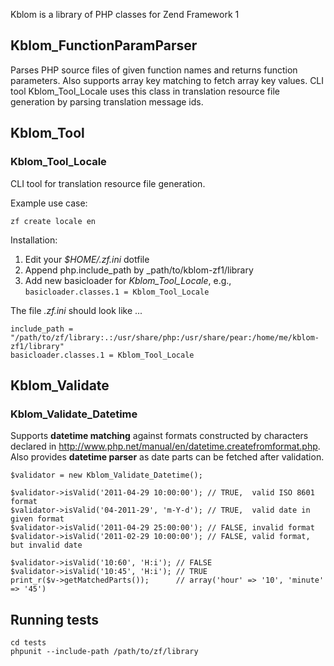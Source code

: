 Kblom is a library of PHP classes for Zend Framework 1

## Kblom_FunctionParamParser

Parses PHP source files of given function names and returns function
parameters. Also supports array key matching to fetch array key values.
CLI tool Kblom_Tool_Locale uses this class in translation resource file
generation by parsing translation message ids.

## Kblom_Tool

### Kblom_Tool_Locale

CLI tool for translation resource file generation.

Example use case:

	zf create locale en

Installation:

1. Edit your _$HOME/.zf.ini_ dotfile
2. Append php.include_path by _path/to/kblom-zf1/library
3. Add new basicloader for _Kblom_Tool_Locale_, e.g., `basicloader.classes.1 = Kblom_Tool_Locale`

The file _.zf.ini_ should look like ...

	include_path = "/path/to/zf/library:.:/usr/share/php:/usr/share/pear:/home/me/kblom-zf1/library"
	basicloader.classes.1 = Kblom_Tool_Locale

## Kblom_Validate

### Kblom_Validate_Datetime

Supports __datetime matching__ against formats constructed by characters
declared in http://www.php.net/manual/en/datetime.createfromformat.php.
Also provides __datetime parser__ as date parts can be fetched after
validation.

	$validator = new Kblom_Validate_Datetime();

	$validator->isValid('2011-04-29 10:00:00'); // TRUE,  valid ISO 8601 format
	$validator->isValid('04-2011-29', 'm-Y-d'); // TRUE,  valid date in given format
	$validator->isValid('2011-04-29 25:00:00'); // FALSE, invalid format
	$validator->isValid('2011-02-29 10:00:00'); // FALSE, valid format, but invalid date
	
	$validator->isValid('10:60', 'H:i'); // FALSE
	$validator->isValid('10:45', 'H:i'); // TRUE
	print_r($v->getMatchedParts());      // array('hour' => '10', 'minute' => '45')

## Running tests

	cd tests
	phpunit --include-path /path/to/zf/library

